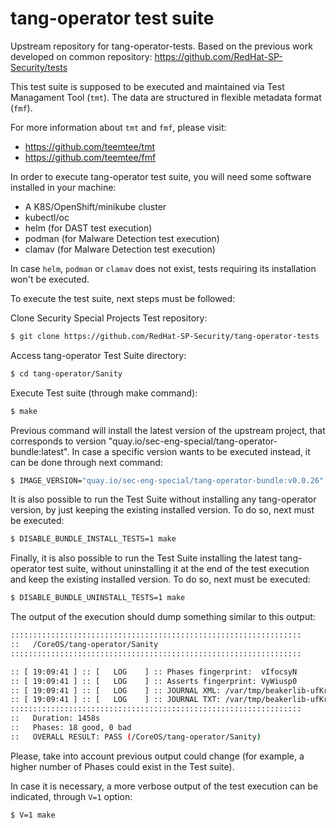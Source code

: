 # tang-operator test suite
Upstream repository for tang-operator-tests. Based on the previous work developed on common repository:
https://github.com/RedHat-SP-Security/tests

This test suite is supposed to be executed and maintained via Test Managament Tool (`tmt`).
The data are structured in flexible metadata format (`fmf`).

For more information about `tmt` and `fmf`, please visit:
* https://github.com/teemtee/tmt
* https://github.com/teemtee/fmf

In order to execute tang-operator test suite, you will need some software installed in your machine:
- A K8S/OpenShift/minikube cluster
- kubectl/oc
- helm (for DAST test execution)
- podman (for Malware Detection test execution)
- clamav (for Malware Detection test execution)

In case `helm`, `podman` or `clamav` does not exist, tests requiring its installation won't be executed.

To execute the test suite, next steps must be followed:

Clone Security Special Projects Test repository:
```bash
$ git clone https://github.com/RedHat-SP-Security/tang-operator-tests
```

Access tang-operator Test Suite directory:
```bash
$ cd tang-operator/Sanity
```

Execute Test suite (through make command):
```bash
$ make
```

Previous command will install the latest version of the upstream project, that corresponds to version "quay.io/sec-eng-special/tang-operator-bundle:latest".
In case a specific version wants to be executed instead, it can be done through next command:
```bash
$ IMAGE_VERSION="quay.io/sec-eng-special/tang-operator-bundle:v0.0.26" make
```

It is also possible to run the Test Suite without installing any tang-operator version, by just keeping the existing installed version. To do so, next must be executed:
```bash
$ DISABLE_BUNDLE_INSTALL_TESTS=1 make
```

Finally, it is also possible to run the Test Suite installing the latest tang-operator test suite, without uninstalling it at the end of the test execution and keep the existing installed version. To do so, next must be executed:
```bash
$ DISABLE_BUNDLE_UNINSTALL_TESTS=1 make
```

The output of the execution should dump something similar to this output:
```bash
:::::::::::::::::::::::::::::::::::::::::::::::::::::::::::::::::
::   /CoreOS/tang-operator/Sanity
:::::::::::::::::::::::::::::::::::::::::::::::::::::::::::::::::

:: [ 19:09:41 ] :: [   LOG    ] :: Phases fingerprint:  vIfocsyN
:: [ 19:09:41 ] :: [   LOG    ] :: Asserts fingerprint: VyWiusp0
:: [ 19:09:41 ] :: [   LOG    ] :: JOURNAL XML: /var/tmp/beakerlib-ufKrQJe/journal.xml
:: [ 19:09:41 ] :: [   LOG    ] :: JOURNAL TXT: /var/tmp/beakerlib-ufKrQJe/journal.txt
:::::::::::::::::::::::::::::::::::::::::::::::::::::::::::::::::
::   Duration: 1458s
::   Phases: 18 good, 0 bad
::   OVERALL RESULT: PASS (/CoreOS/tang-operator/Sanity)
```

Please, take into account previous output could change (for example, a higher number of Phases could exist in the Test suite).

In case it is necessary, a more verbose output of the test execution can be indicated, through `V=1` option:
```bash
$ V=1 make
```
